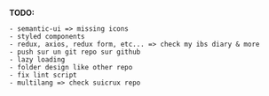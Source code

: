 **TODO:**
    
    - semantic-ui => missing icons
    - styled components
    - redux, axios, redux form, etc... => check my ibs diary & more
    - push sur un git repo sur github
    - lazy loading
    - folder design like other repo
    - fix lint script
    - multilang => check suicrux repo